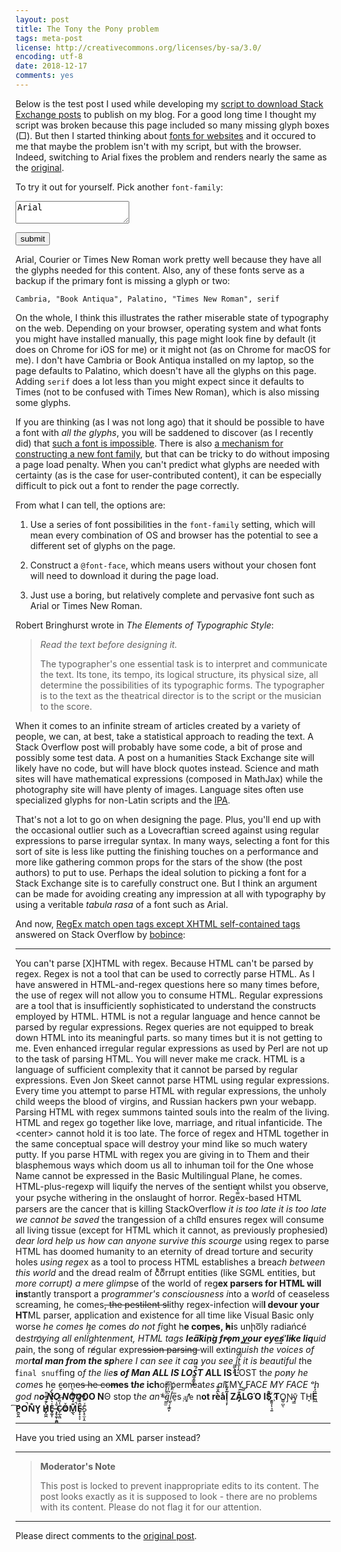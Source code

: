 ```yaml
---
layout: post
title: The Tony the Pony problem
tags: meta-post 
license: http://creativecommons.org/licenses/by-sa/3.0/
encoding: utf-8
date: 2018-12-17
comments: yes
---
```


Below is the test post I used while developing my
[script to download Stack Exchange posts](https://github.com/jericson/se2jekyll.rb)
to publish on my blog. For a good long time I thought my script was
broken because this page included so many missing glyph boxes
(&#x25a1;<!-- https://stackoverflow.com/a/22636426/1438 -->). But then
I started thinking about
[fonts for websites](https://meta.stackexchange.com/questions/315762/why-do-some-parts-of-the-standard-theme-use-different-fonts-than-the-rest-of-the)
and it occured to me that maybe the problem isn't with my script, but
with the browser. Indeed, switching to Arial fixes the problem and
renders nearly the same as the
[original](http://stackoverflow.com/a/1732454/18936).

To try it out for yourself. Pick another `font-family`:
  <textarea name="pickfont">Arial</textarea>

  <button type="button"
          onclick='document.body.style.fontFamily = document.querySelector("textarea").value'>
    submit
  </button>
    
Arial, Courier or Times New Roman work pretty well because they have
all the glyphs needed for this content. Also, any of these fonts serve
as a backup if the primary font is missing a glyph or two:

    Cambria, "Book Antiqua", Palatino, "Times New Roman", serif

On the whole, I think this illustrates the rather miserable state of
typography on the web. Depending on your browser, operating system and
what fonts you might have installed manually, this page might look
fine by default (it does on Chrome for iOS for me) or it might not (as
on Chrome for macOS for me). I don't have Cambria or Book Antiqua
installed on my laptop, so the page defaults to Palatino, which
doesn't have all the glyphs on this page. Adding `serif` does a lot
less than you might expect since it defaults to Times (not to be
confused with Times New Roman), which is also missing some glyphs.

If you are thinking (as I was not long ago) that it should be possible
to have a font with _all the glyphs_, you will be saddened to discover
(as I recently did) that
[such a font is impossible](https://stackoverflow.com/a/34734338/1438). There
is also
[a mechanism for constructing a new font family](https://developers.google.com/web/fundamentals/performance/optimizing-content-efficiency/webfont-optimization),
but that can be tricky to do without imposing a page load
penalty. When you can't predict what glyphs are needed with certainty
(as is the case for user-contributed content), it can be especially
difficult to pick out a font to render the page correctly.

From what I can tell, the options are:

1. Use a series of font possibilities in the `font-family` setting,
   which will mean every combination of OS and browser has the
   potential to see a different set of glyphs on the page.

2. Construct a `@font-face`, which means users without your chosen
   font will need to download it during the page load.

3. Just use a boring, but relatively complete and pervasive font such
   as Arial or Times New Roman.

Robert Bringhurst wrote in _The Elements of Typographic Style_:

> _Read the text before designing it._
>
> The typographer's one essential task is to interpret and communicate
> the text. Its tone, its tempo, its logical structure, its physical
> size, all determine the possibilities of its typographic forms. The
> typographer is to the text as the theatrical director is to the
> script or the musician to the score.

When it comes to an infinite stream of articles created by a variety
of people, we can, at best, take a statistical approach to reading the
text. A Stack Overflow post will probably have some code, a bit of
prose and possibly some test data. A post on a humanities Stack
Exchange site will likely have no code, but will have block quotes
instead. Science and math sites will have mathematical expressions
(composed in MathJax) while the photography site will have plenty of
images. Language sites often use specialized glyphs for non-Latin
scripts and the
[IPA](https://en.wikipedia.org/wiki/International_Phonetic_Alphabet).


That's not a lot to go on when designing the page. Plus, you'll end up
with the occasional outlier such as a Lovecraftian screed against
using regular expressions to parse irregular syntax. In many ways,
selecting a font for this sort of site is less like putting the
finishing touches on a performance and more like gathering common
props for the stars of the show (the post authors) to put to
use. Perhaps the ideal solution to picking a font for a Stack Exchange
site is to carefully construct one. But I think an argument can be
made for avoiding creating any impression at all with typography by
using a veritable _tabula rasa_ of a font such as Arial.

And now,
[RegEx match open tags except XHTML self-contained tags](http://stackoverflow.com/a/1732454/18936)
answered on Stack Overflow by <a alt="bobince"
href="http://stackoverflow.com/users/18936/bobince">bobince</a>:

---

You can't parse [X]HTML with regex. Because HTML can't be parsed by regex. Regex is not a tool that can be used to correctly parse HTML. As I have answered in HTML-and-regex questions here so many times before, the use of regex will not allow you to consume HTML. Regular expressions are a tool that is insufficiently sophisticated to understand the constructs employed by HTML. HTML is not a regular language and hence cannot be parsed by regular expressions. Regex queries are not equipped to break down HTML into its meaningful parts. so many times but it is not getting to me. Even enhanced irregular regular expressions as used by Perl are not up to the task of parsing HTML. You will never make me crack. HTML is a language of sufficient complexity that it cannot be parsed by regular expressions. Even Jon Skeet cannot parse HTML using regular expressions. Every time you attempt to parse HTML with regular expressions, the unholy child weeps the blood of virgins, and Russian hackers pwn your webapp. Parsing HTML with regex summons tainted souls into the realm of the living. HTML and regex go together like love, marriage, and ritual infanticide. The &lt;center> cannot hold it is too late. The force of regex and HTML together in the same conceptual space will destroy your mind like so much watery putty. If you parse HTML with regex you are giving in to Them and their blasphemous ways which doom us all to inhuman toil for the One whose Name cannot be expressed in the Basic Multilingual Plane, he comes. HTML-plus-regexp will liquify the n​erves of the sentient whilst you observe, your psyche withering in the onslaught of horror. Rege̿̔̉x-based HTML parsers are the cancer that is killing StackOverflow <i>it is too late it is too late we cannot be saved</i> the trangession of a chi͡ld ensures regex will consume all living tissue (except for HTML which it cannot, as previously prophesied) <i>dear lord help us how can anyone survive this scourge</i> using regex to parse HTML has doomed humanity to an eternity of dread torture and security holes <i>using rege</i>x as a tool to process HTML establishes a brea<i>ch between this world</i> and the dread realm of c͒ͪo͛ͫrrupt entities (like SGML entities, but <i>more corrupt) a mere glimp</i>se of the world of reg​<b>ex parsers for HTML will ins</b>​tantly transport a p<i>rogrammer's consciousness i</i>nto a w<i>orl</i>d of ceaseless screaming, he comes<strike>, the pestilent sl</strike>ithy regex-infection wil​<b>l devour your HT</b>​ML parser, application and existence for all time like Visual Basic only worse <i>he comes he com</i>es <i>do not fi</i>​ght h<b>e com̡e̶s, ̕h̵i</b>​s un̨ho͞ly radiańcé de<i>stro҉ying all enli̍̈́̂̈́ghtenment, HTML tags <b>lea͠ki̧n͘g fr̶ǫm ̡yo​͟ur eye͢s̸ ̛l̕ik͏e liq</b>​uid p</i>ain, the song of re̸gular exp​re<strike>ssion parsing </strike>will exti<i>​nguish the voices of mor​<b>tal man from the sp</b>​here I can see it can you see ̲͚̖͔̙î̩́t̲͎̩̱͔́̋̀ it is beautiful t​</i>he f<code>inal snuf</code>fing o<i>f the lie​<b>s of Man ALL IS LOŚ͖̩͇̗̪̏̈́T A</b></i><b>LL I​S L</b>OST th<i>e pon̷y he come</i>s he c̶̮om<strike>es he co</strike><b><strike>me</strike>s t<i>he</i> ich​</b>or permeat<i>es al</i>l MY FAC<i>E MY FACE ᵒh god n<b>o NO NOO̼</b></i><b>O​O N</b>Θ stop t<i>he an​*̶͑̾̾​̅ͫ͏̙̤g͇̫͛͆̾ͫ̑͆l͖͉̗̩̳̟̍ͫͥͨ</i>e̠̅s<code> ͎a̧͈͖r̽̾̈́͒͑e</code> n<b>​ot rè̑ͧ̌aͨl̘̝̙̃ͤ͂̾̆ ZA̡͊͠͝LGΌ ISͮ̂҉̯͈͕̹̘̱ T</b>O͇̹̺ͅƝ̴ȳ̳ TH̘<b>Ë͖́̉ ͠P̯͍̭O̚​N̐Y̡ H̸̡̪̯ͨ͊̽̅̾̎Ȩ̬̩̾͛ͪ̈́̀́͘ ̶̧̨̱̹̭̯ͧ̾ͬC̷̙̲̝͖ͭ̏ͥͮ͟Oͮ͏̮̪̝͍M̲̖͊̒ͪͩͬ̚̚͜Ȇ̴̟̟͙̞ͩ͌͝</b>S̨̥̫͎̭ͯ̿̔̀ͅ

---
Have you tried using an XML parser instead?

---

> **Moderator's Note**
>
> This post is locked to prevent inappropriate edits to its content. The post looks exactly as it is supposed to look - there are no problems with its content. Please do not flag it for our attention.

---

Please direct comments to the [original post](http://stackoverflow.com/a/1732454/18936).

<!--  LocalWords:  Bringhurst
 -->
